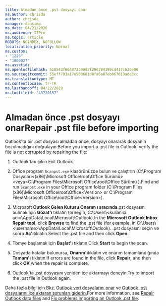 ```yaml
---
title: Almadan önce .pst dosyayı onar
ms.author: chrisda
author: chrisda
manager: dansimp
ms.date: 04/21/2020
ms.audience: ITPro
ms.topic: article
ROBOTS: NOINDEX, NOFOLLOW
localization_priority: Normal
ms.custom:
- "1226"
- "1800027"
ms.assetid: ''
ms.openlocfilehash: 518543f664873c99d5f296284199cd417c620e00
ms.sourcegitcommit: 55eff703a17e500681d8fa6a87eb067019ade3cc
ms.translationtype: MT
ms.contentlocale: tr-TR
ms.lasthandoff: 04/22/2020
ms.locfileid: "43720157"
---
```

# <a name="repair-pst-file-before-importing"></a><span data-ttu-id="422f7-102">Almadan önce .pst dosyayı onar</span><span class="sxs-lookup"><span data-stu-id="422f7-102">Repair .pst file before importing</span></span>

<span data-ttu-id="422f7-103">Outlook'ta bir .pst dosyası almadan önce, dosyayı onararak dosyanın bozulmadığını doğrulayın:</span><span class="sxs-lookup"><span data-stu-id="422f7-103">Before you import a .pst file in Outlook, verify the file is not corrupted by repairing the file:</span></span>

1. <span data-ttu-id="422f7-104">Outlook'tan çıkın.</span><span class="sxs-lookup"><span data-stu-id="422f7-104">Exit Outlook.</span></span>

2. <span data-ttu-id="422f7-105">Office program `Scanpst.exe` klasörünüzde bulun ve çalıştırın (C:\Program Dosyaları\<(x86)\Microsoft Office\root\Office Sürümü\> \<veya\>C:\Program Files\Microsoft Office\root\Office Sürümü ).</span><span class="sxs-lookup"><span data-stu-id="422f7-105">Find and run `Scanpst.exe` in your Office program folder (C:\Program Files (x86)\Microsoft Office\root\Office\<Version\> or C:\Program Files\Microsoft Office\root\Office\<Version\>).</span></span>

3. <span data-ttu-id="422f7-106">Microsoft **Outlook Gelen Kutusu Onarım ı aracında**.pst dosyasını bulmak için **Gözat'ı** tıklatın (örneğin, C:\Users\\<kullanıcı adı\>\AppData\Local\Microsoft\Outlook).</span><span class="sxs-lookup"><span data-stu-id="422f7-106">In the **Microsoft Outlook Inbox Repair tool**, click **Browse** to find the .pst file (for example, in C:\Users\\<username\>\AppData\Local\Microsoft\Outlook).</span></span> <span data-ttu-id="422f7-107">.pst dosyasını seçin ve sonra **Aç'ı**tıklatın.</span><span class="sxs-lookup"><span data-stu-id="422f7-107">Select the .pst file and then click **Open**.</span></span>

4. <span data-ttu-id="422f7-108">Tbmye başlamak için **Başlat'ı** tıklatın.</span><span class="sxs-lookup"><span data-stu-id="422f7-108">Click **Start** to begin the scan.</span></span>

5. <span data-ttu-id="422f7-109">Dosyada hatalar bulunursa, **Onarım'ı**tıklatın ve onarım tamamlandığında **Tamam'ı** tıklatın.</span><span class="sxs-lookup"><span data-stu-id="422f7-109">If errors are found in the file, click **Repair**, and then click **OK** when the repair is complete.</span></span>

6. <span data-ttu-id="422f7-110">Outlook'ta .pst dosyasını yeniden içe aktarmayı deneyin.</span><span class="sxs-lookup"><span data-stu-id="422f7-110">Try to import the .pst file in Outlook again.</span></span>

<span data-ttu-id="422f7-111">Daha fazla bilgi için Bkz. [Outlook veri dosyalarını onar](https://support.office.com/article/25663bc3-11ec-4412-86c4-60458afc5253) ve [Outlook .pst dosyalarını içe aktaran sorunları giderin.](https://support.office.com/article/2d2e50dc-5c36-4ab2-ab50-f1be733b3d6e)</span><span class="sxs-lookup"><span data-stu-id="422f7-111">For more information, see [Repair Outlook data files](https://support.office.com/article/25663bc3-11ec-4412-86c4-60458afc5253) and [Fix problems importing an Outlook .pst file](https://support.office.com/article/2d2e50dc-5c36-4ab2-ab50-f1be733b3d6e).</span></span>
